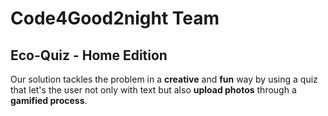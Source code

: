 # Code4Good2night Team

## Eco-Quiz - Home Edition

Our solution tackles the problem in a **creative** and **fun** way by using a quiz that let's the user not only with text but also **upload photos** through a **gamified process**.